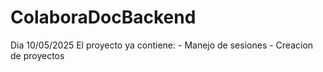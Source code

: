 # ColaboraDocBackend

Dia 10/05/2025
    El proyecto ya contiene:
        - Manejo de sesiones
        - Creacion de proyectos